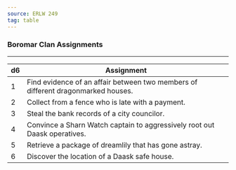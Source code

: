 ```yaml
---
source: ERLW 249
tag: table
---
```


### Boromar Clan Assignments
---
|d6|Assignment|
|----|------------|
|1|Find evidence of an affair between two members of different dragonmarked houses.|
|2|Collect from a fence who is late with a payment.|
|3|Steal the bank records of a city councilor.|
|4|Convince a Sharn Watch captain to aggressively root out Daask operatives.|
|5|Retrieve a package of dreamlily that has gone astray.|
|6|Discover the location of a Daask safe house.|
